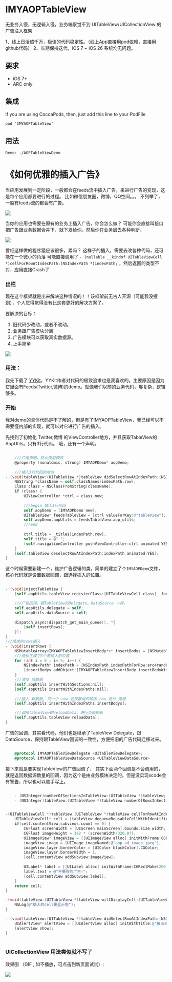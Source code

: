 # IMYAOPTableView

无业务入侵，无逻辑入侵，业务端察觉不到 UITableView/UICollectionView 的 广告注入框架

1、线上日活超千万，极佳的代码稳定性。（线上App直接用pod依赖，直接用github代码）
2、长期保持迭代，iOS 7 ~ iOS 26 系统均无问题。

## 要求

* iOS 7+ 
* ARC only

## 集成

If you are using CocoaPods, then, just add this line to your PodFile<br>

```objective-c
pod 'IMYAOPTableView'
```

## 用法

```
Demo: ./AOPTableViewDemo
```

《如何优雅的插入广告》
====================================

当应用发展到一定阶段，一般都会在feeds流中插入广告，来进行广告的变现，这是每个应用都要进行的过程。 比如微信朋友圈，微博，QQ空间。。。 不列举了，一般有feeds流的都会有广告。

![](https://raw.githubusercontent.com/MeetYouDevs/IMYAOPTableView/master/screenshot/demo1.jpg)

当你的应用也需要在原有的业务上插入广告，你会怎么做？ 可能你会直接叫接口把广告跟业务数据合并下，就下发给你。然后你在业务层去各种判断。 

![](https://raw.githubusercontent.com/MeetYouDevs/IMYAOPTableView/master/screenshot/demo2.jpg)

曾经这样做的程序猿应该很多，累吗？ 这样子的插入，需要去改各种代码，还可能在一个微小的角落 可能直接调用了  `- (nullable __kindof UITableViewCell *)cellForRowAtIndexPath:(NSIndexPath *)indexPath;` ，然后返回的类型不对，应用直接Crash了

### 出栏

现在这个框架就是出来解决这种情况的！！该框架前无古人开源（可能我没搜到），个人觉得觉得没有比这套更好的解决方案了。

要解决的目标：

1. 旧代码少改动，或者不改动。
2. 业务跟广告模块分离
3. 广告模块可以获取真实数据源。
4. 上手简单


![](https://raw.githubusercontent.com/MeetYouDevs/IMYAOPTableView/master/screenshot/demo3.jpg)

### 用法：

我先下载了 [YYKit](https://github.com/ibireme/YYKit)，YYKit作者对代码的极致追求也是我喜欢的。主要原因是因为它里面有Feeds(Twitter,微博)的demo。就像我们以前的业务代码，够复杂，逻辑够多。

### 开始

我对demo的具体代码是不了解的，但是有了IMYAOPTableView，我已经可以不需要懂内部的实现，就可以对它进行广告的插入。 

先找到了初始化 Twitter,微博 的ViewController地方，并且获取TableView的AopUtils。只有3行代码。  哦，还有一个声明。


```objective-c

	///只是声明，防止提前释放
	@property (nonatomic, strong) IMYAOPDemo* aopDemo;
	
	///插入3行代码的地方
- (void)tableView:(UITableView *)tableView didSelectRowAtIndexPath:(NSIndexPath *)indexPath {
    NSString *className = self.classNames[indexPath.row];
    Class class = NSClassFromString(className);
    if (class) {
        UIViewController *ctrl = class.new;
        
        ///begin 插入3行代码
        self.aopDemo = [IMYAOPDemo new];
        UITableView* feedsTableView = [ctrl valueForKey:@"tableView"];
        self.aopDemo.aopUtils = feedsTableView.aop_utils;
        ///end
        
        ctrl.title = _titles[indexPath.row];
        self.title = @" ";
        [self.navigationController pushViewController:ctrl animated:YES];
    }
    [self.tableView deselectRowAtIndexPath:indexPath animated:YES];
}

```

这个时候需要新建一个，维护广告逻辑的类，简单的建立了个`IMYAOPDemo`文件，核心代码就是设置数据回调，跟选择插入的位置。


```objective-c

- (void)injectTableView {
    [self.aopUtils.tableView registerClass:[UITableViewCell class]  forCellReuseIdentifier:@"AD"];

    ///广告回调，跟TableView的Delegate，DataSource 一样。
    self.aopUtils.delegate = self;
    self.aopUtils.dataSource = self;
    
    dispatch_async(dispatch_get_main_queue(), ^{
        [self insertRows];
    });
}
///简单的rows插入
- (void)insertRows {
    NSMutableArray<IMYAOPTableViewInsertBody*>* insertBodys = [NSMutableArray array];
    ///随机生成了5个要插入的位置
    for (int i = 0 ; i< 5; i++) {
        NSIndexPath* indexPath = [NSIndexPath indexPathForRow:arc4random()%10 inSection:0];
        [insertBodys addObject:[IMYAOPTableViewInsertBody insertBodyWithIndexPath:indexPath]];
    }
    ///清空 旧数据
    [self.aopUtils insertWithSections:nil];
    [self.aopUtils insertWithIndexPaths:nil];
    
    ///插入 新数据, 同一个 row 会按数组的顺序 row 进行 递增
    [self.aopUtils insertWithIndexPaths:insertBodys];

    ///调用tableView的reloadData，进行页面刷新
    [self.aopUtils.tableView reloadData];
}

```

广告的回调，其实看代码，他们也是继承了TableView Delegate，跟DataSource，保持跟TableView回调的一致性，方便把旧的广告代码迁移过来。

```objective-c

	@protocol IMYAOPTableViewDelegate <UITableViewDelegate>;
	@protocol IMYAOPTableViewDataSource <UITableViewDataSource>
```

接下来就是要实现TableView的广告回调了， 其实下面两个回调是不会调用的，就是返回数据源数量的回调，因为这个是由业务模块决定的。但是没实现xcode会有警告，所以也可以顺手写上。

```objective-c

	- (NSInteger)numberOfSectionsInTableView:(UITableView *)tableView; 
	- (NSInteger)tableView:(UITableView *)tableView numberOfRowsInSection:(NSInteger)section;

```

```objective-c

-(UITableViewCell *)tableView:(UITableView *)tableView cellForRowAtIndexPath:(NSIndexPath *)indexPath {
    UITableViewCell* cell = [tableView dequeueReusableCellWithIdentifier:@"AD"];
    if(cell.contentView.subviews.count == 0) {
        CGFloat screenWidth = [UIScreen mainScreen].bounds.size.width;
        CGFloat imageHeight = 162 * (screenWidth/320.0f);
        UIImageView* imageView = [[UIImageView alloc] initWithFrame:CGRectMake(0, 0, screenWidth, imageHeight)];
        imageView.image = [UIImage imageNamed:@"aop_ad_image.jpeg"];
        imageView.layer.borderColor = [UIColor blackColor].CGColor;
        imageView.layer.borderWidth = 1;
        [cell.contentView addSubview:imageView];
        
        UILabel* label = [[UILabel alloc] initWithFrame:CGRectMake(200, 100, 200, 50)];
        label.text = @"不要脸的广告!";
        [cell.contentView addSubview:label];
    }
    return cell;
}

-(void)tableView:(UITableView *)tableView willDisplayCell:(UITableViewCell *)cell forRowAtIndexPath:(NSIndexPath *)indexPath {
    NSLog(@"插入的cell要显示啦");
}

- (void)tableView:(UITableView *)tableView didSelectRowAtIndexPath:(NSIndexPath *)indexPath {
    UIAlertView* alertView = [[UIAlertView alloc] initWithTitle:@"被点击了> <" message:[NSString stringWithFormat:@"我的位置: %@",indexPath] delegate:nil cancelButtonTitle:@"哦~滚" otherButtonTitles:nil];
    [alertView show];
}
	
```

### UICollectionView 用法类似就不写了

效果图 （GIF , 如不播放，可点击到新页面试试）:  

![](https://raw.githubusercontent.com/MeetYouDevs/IMYAOPTableView/master/screenshot/demo0.gif)  
